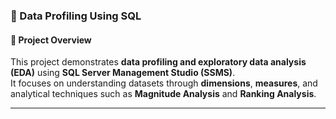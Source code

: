 ### 🧠 Data Profiling Using SQL

#### 📌 Project Overview
This project demonstrates **data profiling and exploratory data analysis (EDA)** using **SQL Server Management Studio (SSMS)**.  
It focuses on understanding datasets through **dimensions**, **measures**, and analytical techniques such as **Magnitude Analysis** and **Ranking Analysis**.

---

